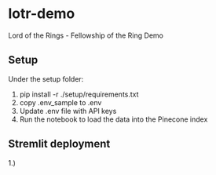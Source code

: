 # lotr-demo
Lord of the Rings - Fellowship of the Ring Demo

## Setup
Under the setup folder:  
1. pip install -r ./setup/requirements.txt
2. copy .env_sample to .env
3. Update .env file with API keys
4. Run the notebook to load the data into the Pinecone index

## Stremlit deployment
1.) 
